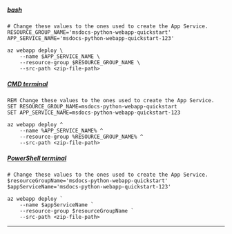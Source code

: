 ##### [bash](#tab/terminal-bash)

```azurecli
# Change these values to the ones used to create the App Service.
RESOURCE_GROUP_NAME='msdocs-python-webapp-quickstart'
APP_SERVICE_NAME='msdocs-python-webapp-quickstart-123'

az webapp deploy \
    --name $APP_SERVICE_NAME \
    --resource-group $RESOURCE_GROUP_NAME \
    --src-path <zip-file-path>
```

##### [CMD terminal](#tab/terminal-cmd)

```azurecli
REM Change these values to the ones used to create the App Service.
SET RESOURCE_GROUP_NAME=msdocs-python-webapp-quickstart
SET APP_SERVICE_NAME=msdocs-python-webapp-quickstart-123

az webapp deploy ^
    --name %APP_SERVICE_NAME% ^
    --resource-group %RESOURCE_GROUP_NAME% ^
    --src-path <zip-file-path>
```

##### [PowerShell terminal](#tab/terminal-powershell)

```azurecli
# Change these values to the ones used to create the App Service.
$resourceGroupName='msdocs-python-webapp-quickstart'
$appServiceName='msdocs-python-webapp-quickstart-123'

az webapp deploy `
    --name $appServiceName `
    --resource-group $resourceGroupName `
    --src-path <zip-file-path>
```

---
